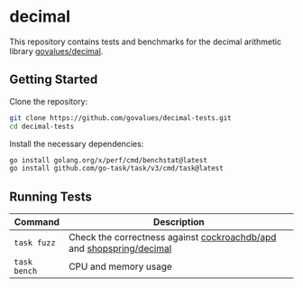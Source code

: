 # decimal

This repository contains tests and benchmarks for the decimal arithmetic
library [govalues/decimal].

## Getting Started

Clone the repository:

```bash
git clone https://github.com/govalues/decimal-tests.git
cd decimal-tests
```

Install the necessary dependencies:

```bash
go install golang.org/x/perf/cmd/benchstat@latest
go install github.com/go-task/task/v3/cmd/task@latest
```

## Running Tests

| Command      | Description                                                              |
| ------------ | ------------------------------------------------------------------------ |
| `task fuzz`  | Check the correctness against [cockroachdb/apd] and [shopspring/decimal] |
| `task bench` | CPU and memory usage                                                     |

[govalues/decimal]: https://github.com/govalues/decimal
[shopspring/decimal]: https://github.com/shopspring/decimal
[cockroachdb/apd]: https://github.com/cockroachdb/apd
